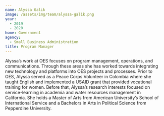 ```yaml
---
name: Alyssa Galik
image: /assets/img/team/alyssa-galik.png
year:
  - 2019
  - 2020
home: Government
agency:
  - Small Business Administration
title: Program Manager
---
```

Alyssa’s work at OES focuses on program management, operations, and communications. Through these areas she has worked towards integrating new technology and platforms into OES projects and processes. Prior to OES, Alyssa served as a Peace Corps Volunteer in Colombia where she taught English and implemented a USAID grant that provided vocational training for women. Before that, Alyssa’s research interests focused on service-learning in academia and water resources management in California. She holds a Master of Arts from American University’s School of International Service and a Bachelors in Arts in Political Science from Pepperdine University.
